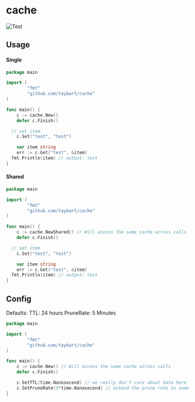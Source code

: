 # cache

![Test](https://github.com/taybart/cache/workflows/Test/badge.svg)

## Usage

#### Single

```go
package main

import (
		"fmt"
		"github.com/taybart/cache"
)

func main() {
	c := cache.New()
	defer c.Finish()

  // set item
	c.Set("test", "test")

	var item string
	err := c.Get("test", &item)
  fmt.Println(item) // output: test
}
```

#### Shared

```go
package main

import (
		"fmt"
		"github.com/taybart/cache"
)

func main() {
	c := cache.NewShared() // Will access the same cache across calls
	defer c.Finish()

  // set item
	c.Set("test", "test")

	var item string
	err := c.Get("test", &item)
  fmt.Println(item) // output: test
}
```

## Config

Defaults:
TTL: 24 hours
PruneRate: 5 Minutes

```go
package main

import (
		"fmt"
		"github.com/taybart/cache"
)

func main() {
	c := cache.New() // Will access the same cache across calls
	defer c.Finish()

	c.SetTTL(time.Nanosecond) // we really don't care about data here
	c.SetPruneRate(3*time.Nanosecond) // extend the prune rate to some stuff might live
}
```
